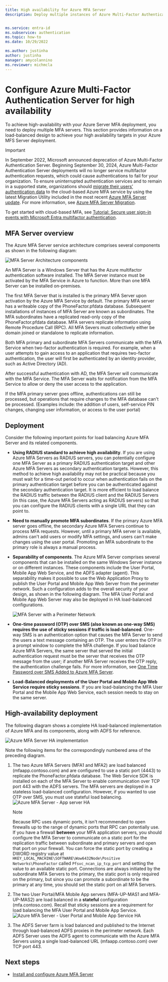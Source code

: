```yaml
---
title: High availability for Azure MFA Server
description: Deploy multiple instances of Azure Multi-Factor Authentication Server in configurations that provide high availability.


ms.service: entra-id
ms.subservice: authentication
ms.topic: how-to
ms.date: 10/29/2022

ms.author: justinha
author: justinha
manager: amycolannino
ms.reviewer: michmcla
---
```

# Configure Azure Multi-Factor Authentication Server for high availability

To achieve high-availability with your Azure Server MFA deployment, you need to deploy multiple MFA servers. This section provides information on a load-balanced design to achieve your high availability targets in your Azure MFS Server deployment.

> [!IMPORTANT]
> In September 2022, Microsoft announced deprecation of Azure Multi-Factor Authentication Server. Beginning September 30, 2024, Azure Multi-Factor Authentication Server deployments will no longer service multifactor authentication requests, which could cause authentications to fail for your organization. To ensure uninterrupted authentication services and to remain in a supported state, organizations should [migrate their users’ authentication data](how-to-migrate-mfa-server-to-mfa-user-authentication.md) to the cloud-based Azure MFA service by using the latest Migration Utility included in the most recent [Azure MFA Server update](https://www.microsoft.com/download/details.aspx?id=55849). For more information, see [Azure MFA Server Migration](how-to-migrate-mfa-server-to-azure-mfa.md).
>
> To get started with cloud-based MFA, see [Tutorial: Secure user sign-in events with Microsoft Entra multifactor authentication](tutorial-enable-azure-mfa.md).
>

## MFA Server overview

The Azure MFA Server service architecture comprises several components as shown in the following diagram:

 ![MFA Server Architecture components](./media/howto-mfaserver-deploy-ha/mfa-ha-architecture.png)

An MFA Server is a Windows Server that has the Azure multifactor authentication software installed. The MFA Server instance must be activated by the MFA Service in Azure to function. More than one MFA Server can be installed on-premises.

The first MFA Server that is installed is the primary MFA Server upon activation by the Azure MFA Service by default. The primary MFA server has a writeable copy of the PhoneFactor.pfdata database. Subsequent installations of instances of MFA Server are known as subordinates. The MFA subordinates have a replicated read-only copy of the PhoneFactor.pfdata database. MFA servers replicate information using Remote Procedure Call (RPC). All MFA Severs must collectively either be domain joined or standalone to replicate information.

Both MFA primary and subordinate MFA Servers communicate with the MFA Service when two-factor authentication is required. For example, when a user attempts to gain access to an application that requires two-factor authentication, the user will first be authenticated by an identity provider, such as Active Directory (AD).

After successful authentication with AD, the MFA Server will communicate with the MFA Service. The MFA Server waits for notification from the MFA Service to allow or deny the user access to the application.

If the MFA primary server goes offline, authentications can still be processed, but operations that require changes to the MFA database can't be processed. (Examples include: the addition of users, self-service PIN changes, changing user information, or access to the user portal)

## Deployment

Consider the following important points for load balancing Azure MFA Server and its related components.

* **Using RADIUS standard to achieve high availability**. If you are using Azure MFA Servers as RADIUS servers, you can potentially configure one MFA Server as a primary RADIUS authentication target and other Azure MFA Servers as secondary authentication targets. However, this method to achieve high availability may not be practical because you must wait for a time-out period to occur when authentication fails on the primary authentication target before you can be authenticated against the secondary authentication target. It is more efficient to load balance the RADIUS traffic between the RADIUS client and the RADIUS Servers (in this case, the Azure MFA Servers acting as RADIUS servers) so that you can configure the RADIUS clients with a single URL that they can point to.
* **Need to manually promote MFA subordinates**. If the primary Azure MFA server goes offline, the secondary Azure MFA Servers continue to process MFA requests. However, until a primary MFA server is available, admins can't add users or modify MFA settings, and users can't make changes using the user portal. Promoting an MFA subordinate to the primary role is always a manual process.
* **Separability of components**. The Azure MFA Server comprises several components that can be installed on the same Windows Server instance or on different instances. These components include the User Portal, Mobile App Web Service, and the ADFS adapter (agent). This separability makes it possible to use the Web Application Proxy to publish the User Portal and Mobile App Web Server from the perimeter network. Such a configuration adds to the overall security of your design, as shown in the following diagram. The MFA User Portal and Mobile App Web Server may also be deployed in HA load-balanced configurations.

   ![MFA Server with a Perimeter Network](./media/howto-mfaserver-deploy-ha/mfasecurity.png)

* **One-time password (OTP) over SMS (also known as one-way SMS) requires the use of sticky sessions if traffic is load-balanced**. One-way SMS is an authentication option that causes the MFA Server to send the users a text message containing an OTP. The user enters the OTP in a prompt window to complete the MFA challenge. If you load balance Azure MFA Servers, the same server that served the initial authentication request must be the server that receives the OTP message from the user; if another MFA Server receives the OTP reply, the authentication challenge fails. For more information, see [One Time Password over SMS Added to Azure MFA Server](https://blogs.technet.microsoft.com/enterprisemobility/2015/03/02/one-time-password-over-sms-added-to-azure-mfa-server).
* **Load-Balanced deployments of the User Portal and Mobile App Web Service require sticky sessions**. If you are load-balancing the MFA User Portal and the Mobile App Web Service, each session needs to stay on the same server.

## High-availability deployment

The following diagram shows a complete HA load-balanced implementation of Azure MFA and its components, along with ADFS for reference.

 ![Azure MFA Server HA implementation](./media/howto-mfaserver-deploy-ha/mfa-ha-deployment.png)

Note the following items for the correspondingly numbered area of the preceding diagram.

1. The two Azure MFA Servers (MFA1 and MFA2) are load balanced (mfaapp.contoso.com) and are configured to use a static port (4443) to replicate the PhoneFactor.pfdata database. The Web Service SDK is installed on each of the MFA Server to enable communication over TCP port 443 with the ADFS servers. The MFA servers are deployed in a stateless load-balanced configuration. However, if you wanted to use OTP over SMS, you must use stateful load balancing.
   ![Azure MFA Server - App server HA](./media/howto-mfaserver-deploy-ha/mfaapp.png)

   > [!NOTE]
   > Because RPC uses dynamic ports, it isn't recommended to open firewalls up to the range of dynamic ports that RPC can potentially use. If you have a firewall **between** your MFA application servers, you should configure the MFA Server to communicate on a static port for the replication traffic between subordinate and primary servers and open that port on your firewall. You can force the static port by creating a DWORD registry value at ```HKEY_LOCAL_MACHINE\SOFTWARE\Wow6432Node\Positive Networks\PhoneFactor``` called ```Pfsvc_ncan_ip_tcp_port``` and setting the value to an available static port. Connections are always initiated by the subordinate MFA Servers to the primary, the static port is only required on the primary, but since you can promote a subordinate to be the primary at any time, you should set the static port on all MFA Servers.

2. The two User Portal/MFA Mobile App servers (MFA-UP-MAS1 and MFA-UP-MAS2) are load balanced in a **stateful** configuration (mfa.contoso.com). Recall that sticky sessions are a requirement for load balancing the MFA User Portal and Mobile App Service.
   ![Azure MFA Server - User Portal and Mobile App Service HA](./media/howto-mfaserver-deploy-ha/mfaportal.png)
3. The ADFS Server farm is load balanced and published to the Internet through load-balanced ADFS proxies in the perimeter network. Each ADFS Server uses the ADFS agent to communicate with the Azure MFA Servers using a single load-balanced URL (mfaapp.contoso.com) over TCP port 443.

## Next steps

* [Install and configure Azure MFA Server](howto-mfaserver-deploy.md)
